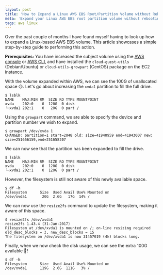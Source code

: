 ```yaml
---
layout: post
title: 'How to Expand a Linux AWS EBS Root/Partition Volume without Rebooting'
meta: 'Expand your Linux AWS EBS root partition volume without rebooting using this comprehensive guide on growpart and resize2fs.'
tags: aws linux
---
```


Over the past couple of months I have found myself having to look up how to expand a Linux-based AWS EBS volume.
This article showcases a simple step-by-step guide to performing this action.

<!--more-->

**Prerequisites:** You have increased the subject volume using the [AWS console](https://docs.aws.amazon.com/AWSEC2/latest/UserGuide/console-modify.html) or [AWS CLI](https://docs.aws.amazon.com/AWSEC2/latest/UserGuide/cli-modify.html), and have installed the `cloud-guest-utils` (Debian/Ubuntu) or `cloud-utils-growpart` (CentOS) package on the EC2 instance.

With the volume expanded within AWS, we can see the 100G of unallocated space 😢.
Let's go about increasing the `xvda1` partition to fill the full drive.

```
$ lsblk
NAME    MAJ:MIN RM  SIZE RO TYPE MOUNTPOINT
xvda    202:0    0  120G  0 disk
└─xvda1 202:1    0   20G  0 part /
```

Using the `growpart` command, we are able to specify the device and partition number we wish to expand.

```
$ growpart /dev/xvda 1
CHANGED: partition=1 start=2048 old: size=41940959 end=41943007 new: size=251656159,end=251658207
```

We can now see that the partition has been expanded to fill the drive.

```
$ lsblk
NAME    MAJ:MIN RM  SIZE RO TYPE MOUNTPOINT
xvda    202:0    0  120G  0 disk
└─xvda1 202:1    0  120G  0 part /
```

However, the filesystem is still not aware of this newly available space.

```
$ df -h
Filesystem      Size  Used Avail Use% Mounted on
/dev/xvda1       20G  2.6G   17G  14% /
```

We can now use the `resize2fs` command to update the filesystem, making it aware of this space.

```
$ resize2fs /dev/xvda1
resize2fs 1.43.4 (31-Jan-2017)
Filesystem at /dev/xvda1 is mounted on /; on-line resizing required
old_desc_blocks = 3, new_desc_blocks = 15
The filesystem on /dev/xvda1 is now 31457019 (4k) blocks long.
```

Finally, when we now check the disk usage, we can see the extra 100G available 🎉!

```
$ df -h
Filesystem      Size  Used Avail Use% Mounted on
/dev/xvda1      119G  2.6G  111G   3% /
```
